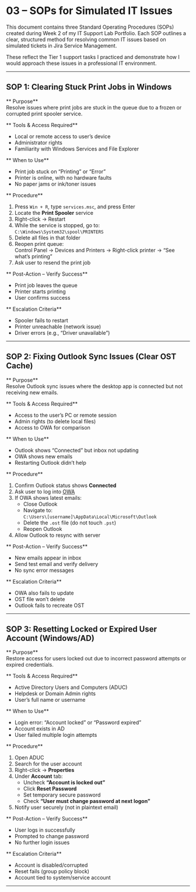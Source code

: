 # 03 – SOPs for Simulated IT Issues

This document contains three Standard Operating Procedures (SOPs) created during Week 2 of my IT Support Lab Portfolio. Each SOP outlines a clear, structured method for resolving common IT issues based on simulated tickets in Jira Service Management.

These reflect the Tier 1 support tasks I practiced and demonstrate how I would approach these issues in a professional IT environment.

---

##  SOP 1: Clearing Stuck Print Jobs in Windows

** Purpose**  
Resolve issues where print jobs are stuck in the queue due to a frozen or corrupted print spooler service.

** Tools & Access Required**  
- Local or remote access to user’s device  
- Administrator rights  
- Familiarity with Windows Services and File Explorer

** When to Use**  
- Print job stuck on “Printing” or “Error”  
- Printer is online, with no hardware faults  
- No paper jams or ink/toner issues  

** Procedure**  
1. Press `Win + R`, type `services.msc`, and press Enter  
2. Locate the **Print Spooler** service  
3. Right-click → Restart  
4. While the service is stopped, go to:  
   `C:\Windows\System32\spool\PRINTERS`  
5. Delete all files in that folder  
6. Reopen print queue:  
   Control Panel → Devices and Printers → Right-click printer → “See what’s printing”  
7. Ask user to resend the print job

** Post-Action – Verify Success**  
- Print job leaves the queue  
- Printer starts printing  
- User confirms success

** Escalation Criteria**  
- Spooler fails to restart  
- Printer unreachable (network issue)  
- Driver errors (e.g., “Driver unavailable”)

---

##  SOP 2: Fixing Outlook Sync Issues (Clear OST Cache)

** Purpose**  
Resolve Outlook sync issues where the desktop app is connected but not receiving new emails.

** Tools & Access Required**  
- Access to the user’s PC or remote session  
- Admin rights (to delete local files)  
- Access to OWA for comparison

** When to Use**  
- Outlook shows “Connected” but inbox not updating  
- OWA shows new emails  
- Restarting Outlook didn’t help  

** Procedure**  
1. Confirm Outlook status shows **Connected**  
2. Ask user to log into [OWA](https://outlook.office365.com)  
3. If OWA shows latest emails:  
   - Close Outlook  
   - Navigate to:  
     `C:\Users\[username]\AppData\Local\Microsoft\Outlook`  
   - Delete the `.ost` file (do not touch `.pst`)  
   - Reopen Outlook  
4. Allow Outlook to resync with server

** Post-Action – Verify Success**  
- New emails appear in inbox  
- Send test email and verify delivery  
- No sync error messages

** Escalation Criteria**  
- OWA also fails to update  
- OST file won’t delete  
- Outlook fails to recreate OST  

---

##  SOP 3: Resetting Locked or Expired User Account (Windows/AD)

** Purpose**  
Restore access for users locked out due to incorrect password attempts or expired credentials.

** Tools & Access Required**  
- Active Directory Users and Computers (ADUC)  
- Helpdesk or Domain Admin rights  
- User’s full name or username

** When to Use**  
- Login error: “Account locked” or “Password expired”  
- Account exists in AD  
- User failed multiple login attempts  

** Procedure**  
1. Open ADUC  
2. Search for the user account  
3. Right-click → **Properties**  
4. Under **Account** tab:  
   - Uncheck **“Account is locked out”**  
   - Click **Reset Password**  
   - Set temporary secure password  
   - Check **“User must change password at next logon”**  
5. Notify user securely (not in plaintext email)

** Post-Action – Verify Success**  
- User logs in successfully  
- Prompted to change password  
- No further login issues  

** Escalation Criteria**  
- Account is disabled/corrupted  
- Reset fails (group policy block)  
- Account tied to system/service account  

---

